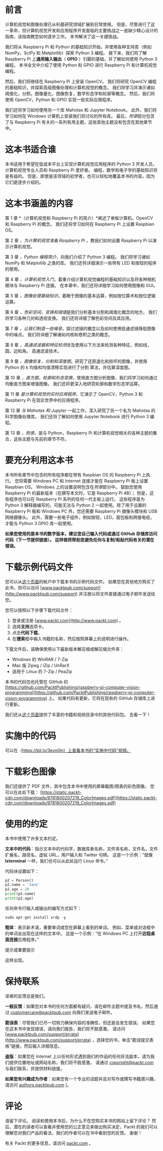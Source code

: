 # 前言

计算机视觉和图像处理已从利基研究领域扩展到日常使用。 但是，尽管进行了这一革命，但计算机视觉开发和应用程序开发面临的主要挑战之一是缺少精心设计的指南，该指南教您如何逐步工作。 本书解决了这一关键挑战。

我们将从 Raspberry Pi 和 Python 的基础知识开始，并使用各种支持库（例如 NumPy，SciPy 和 Matplotlib）探索 Python 3 编程。 接下来，我们将了解 Raspberry Pi 上**通用输入输出**（ **GPIO** ）引脚的基础，并了解如何使用 Python 3 编程。 本书全文中介绍了使用 Python 和 GPIO 进行 Raspberry Pi 和计算机视觉编程。

然后，我们将继续在 Raspberry Pi 上安装 OpenCV。 我们将研究 OpenCV 编程的基础知识，并探索高级图像处理和计算机视觉的概念。 我们将学习并演示诸如阈值化，分割，图像量化，图像恢复，数学形态学和轮廓等概念。 然后，我们将使用 OpenCV，Python 和 GPIO 实现一些实际应用程序。

我们还将学习如何使用另一个库 Mahotas 和 Jupyter Notebook。 此外，我们将学习如何在 Windows 计算机上安装我们将讨论的所有库。 最后，*附录*部分包含了与 Raspberry Pi 有关的一系列有用主题，这些其他主题没有包含在其他章节中。

# 这本书适合谁

本书适用于希望在低成本平台上实现计算机视觉应用程序的 Python 3 开发人员，计算机视觉专业人员和 Raspberry Pi 爱好者。 编程，数学和电子学的基础知识将是有益的。 但是，即使是该领域的初学者，也可以轻松地覆盖本书的内容，因为它们是逐步介绍的。

# 这本书涵盖的内容

第 1 章 *（计算机视觉和 Raspberry Pi 的简介）*阐述了单板计算机，OpenCV 和 Raspberry Pi 的概念。 我们还将学习如何在 Raspberry Pi 上设置 Raspbian OS。

第 2 章 *，为计算机视觉准备 Raspberry Pi* ，教我们如何设置 Raspberry Pi 以演示计算机视觉。

第 3 章 *，Python 编程简介*，向我们介绍了 Python 3 编程。 我们将学习诸如 NumPy 和 Matplotlib 之类的库。 我们还将详细演示一些带有 LED 和按钮的程序的使用。

第 4 章 *，计算机视觉入门*，着重介绍计算机视觉编程的基础知识以及将各种相机模块与 Raspberry Pi 连接。 在本章中，我们还将详细学习如何使用图像和 GUI。

第 5 章 *，图像处理基础知识*，着眼于图像的基本运算，例如按位算术和按位逻辑运算。

第 6 章 *，色彩空间，变换和阈值*是我们分析基本分割和阈值化概念的地方。 我们将学习各种几何和透视变换。 我们还将详细了解色彩空间及其应用。

第 7 章 *，让我们制造一些噪音*，探讨滤镜的概念以及如何使用低通滤镜降低图像中的噪点。 我们将详细了解诸如内核和卷积之类的概念。

第 8 章 *，高通滤波器和特征检测*涉及使用以下方法来检测各种特征，例如线，圆，边和角。 高通滤波技术。

第 9 章 *，图像恢复，分割和深度图*，研究了还原退化和损坏的图像，并使用 Python 的 k 均值和均值漂移实现进行了分割 算法，并估算深度图。

第 10 章 *，直方图，轮廓和形态变换*，使用直方图分析图像，我们将学习如何通过均衡直方图来增强图像。 我们还将更深入地研究轮廓和数学形态学运算。

第 11 章 *是计算机视觉的实时应用程序*，它演示了 OpenCV，Python 3 和 Raspberry Pi 在现实世界中的应用程序。

第 12 章 *与 Mahotas 和 Jupyter* 一起工作，深入研究了另一个名为 Mahotas 的科学图像处理库。 我们还将了解如何使用 Jupyter Notebook 进行 Python 3 编程。

第 13 章 *，附录*，是与 Python，Raspberry Pi 和计算机视觉相关的各种主题的集合，这些主题与先前的章节不符。

# 要充分利用这本书

本书所有章节中包含的所有程序都在带有 Raspbian OS 的 Raspberry Pi 上执行。 您将需要 Windows PC 和 Internet 连接才能在 Raspberry Pi 板上设置 Raspbian OS。 Windows 上的设置说明包含在*附录*部分中。 鼓励您使用 Raspberry Pi 的最新版本（在撰写本文时，它是 Raspberry Pi 4B）； 但是，这些程序也可以在 Raspberry Pi 系列的任何一代主板上运行。 这些程序是为 Python 3 解释器编写的，可能无法与 Python 2 一起使用。除了用于设置的 Raspberry Pi 板和 Windows PC 外，您还需要 Raspberry Pi 摄像头模块和 USB 网络摄像头。 此外，需要一些电子组件，例如按钮，LED，面包板和跨接电缆，才能与 Python 3 GPIO 库一起使用。

**如果您使用的是本书的数字版本，建议您自己输入代码或通过 GitHub 存储库访问代码（下一节提供链接）。 这样做将帮助您避免任何与复制/粘贴代码有关的潜在错误。**

# 下载示例代码文件

您可以从[这个页面](http://www.packt.com)的帐户中下载本书的示例代码文件。 如果您在其他地方购买了此书，则可以访问 [www.packtpub.com/support](http://www.packtpub.com/support) 并注册以将文件直接通过电子邮件发送给您。

您可以按照以下步骤下载代码文件：

1.  登录或注册 [www.packt.com](http://www.packt.com) 。
2.  选择**支持**选项卡。
3.  点击**代码下载**。
4.  在**搜索**框中输入书籍的名称，然后按照屏幕上的说明进行操作。

下载文件后，请确保使用以下最新版本解压缩或解压缩文件夹：

*   Windows 的 WinRAR / 7-Zip
*   Mac 版 Zipeg / iZip / UnRarX
*   适用于 Linux 的 7-Zip / PeaZip

本书的代码包也托管在 GitHub 的 [https://github.com/PacktPublishing/raspberry-pi-computer-vision-programming](https://github.com/PacktPublishing/raspberry-pi-computer-vision-programming) 上。 如果代码有更新，它将在现有的 GitHub 存储库上进行更新。

我们还从[这个页面](https://github.com/PacktPublishing/)提供了丰富的书籍和视频目录中的其他代码包。 去看一下！

# 实施中的代码

可以在（https://bit.ly/3evn0ln）上查看本书的“实施中代码”视频。

# 下载彩色图像

我们还提供了 PDF 文件，其中包含本书中使用的屏幕截图/图表的彩色图像。 您可以在此处下载： [https://static.packt-cdn.com/downloads/9781800207219_ColorImages.pdf](https://static.packt-cdn.com/downloads/9781800207219_ColorImages.pdf)

# 使用的约定

本书中使用了许多文本约定。

**文本中的代码**：指示文本中的代码字，数据库表名称，文件夹名称，文件名，文件扩展名，路径名，虚拟 URL，用户输入和 Twitter 句柄。 这是一个示例：“就像 **lxterminal** 一样，我们也可以从此处运行 Linux 命令。”

代码块设置如下：

```py
p2 = Person()
p2.name = 'Jane'
p2.age = 20
print(p2.name)
print(p2.age)
```

任何命令行输入或输出的编写方式如下：

```py
sudo apt-get install xrdp -y
```

**粗体**：表示新术语，重要单词或您在屏幕上看到的单词。 例如，菜单或对话框中的单词会出现在这样的文本中。 这是一个示例：“在 Windows PC 上打开**远程桌面连接**应用程序。”

提示或重要提示

这样出现。

# 保持联系

读者的反馈总是我们。

**一般反馈**：如果您对本书的任何方面都有疑问，请在邮件主题中提及书名，然后通过 [customercare@packtpub.com](mailto:customercare@packtpub.com) 向我们发送电子邮件。

**勘误表**：尽管我们已尽一切努力确保内容的准确性，但还是会发生错误。 如果您在这本书中发现错误，请向我们报告，我们将不胜感激。 请访问 [www.packtpub.com/support/errata](http://www.packtpub.com/support/errata) ，选择您的书，单击“勘误提交表格”链接，然后输入详细信息。

**盗版**：如果您在 Internet 上以任何形式遇到我们的作品的任何非法副本，请为我们提供位置地址或网站名称，我们将不胜感激。 请通过 [copyright@packt.com](mailto:copyright@packt.com) 与我们联系，并提供材料链接。

**如果您有兴趣成为作者**：如果您有一个专业的话题并且对写作或撰写书籍感兴趣，请访问 [authors.packtpub.com](http://authors.packtpub.com) ]。

# 评论

请留下评论。 阅读和使用本书后，为什么不在您购买本书的网站上留下评论？ 然后，潜在的读者可以查看并使用您的公正意见来做出购买决定，Packt 的我们可以理解您对我们产品的看法，我们的作者可以在书中看到您的反馈。 谢谢！

有关 Packt 的更多信息，请访问 [packt.com](http://packt.com) 。